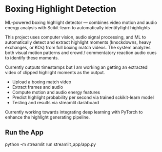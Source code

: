 # Boxing Highlight Detection
ML-powered boxing highlight detector — combines video motion and audio energy analysis with Scikit-learn to automatically identifyfight highlights

This project uses computer vision, audio signal processing, and ML to automatically detect and extract highlight moments (knockdowns, heavy exchanges, or KOs) from full boxing match videos.
The system analyzes both visual motion patterns and crowd / commentatory reaction audio cues to identify these moments.

Currently outputs timestamps but I am working an getting an extracted video of clipped highlight moments as the output.


- Upload a boxing match video
- Extract frames and audio
- Compute motion and audio energy features
- Predict highlight probability per second via trained sckikit-learn model
- Testing and results via streamlit dashboard

 Currently working towards integrating deep learning with PyTorch to enhance the highlight generating pipeline.  
 
 ## Run the App
 python -m streamlit run streamlit_app/app.py

